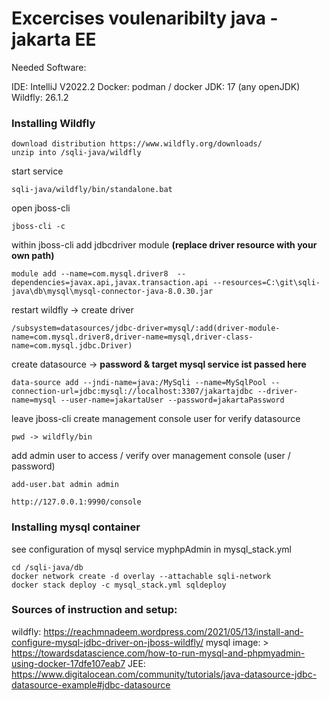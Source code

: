 # Excercises voulenaribilty java - jakarta EE

Needed Software:

IDE:  IntelliJ V2022.2
Docker: podman / docker 
JDK: 17 (any openJDK)
Wildfly: 26.1.2

### Installing Wildfly
    download distribution https://www.wildfly.org/downloads/
	unzip into /sqli-java/wildfly

start service

    sqli-java/wildfly/bin/standalone.bat

open jboss-cli 

    jboss-cli -c

within jboss-cli add jdbcdriver module **(replace driver resource with your own path)**

    module add --name=com.mysql.driver8  --dependencies=javax.api,javax.transaction.api --resources=C:\git\sqli-java\db\mysql\mysql-connector-java-8.0.30.jar

restart wildfly -> create driver

    /subsystem=datasources/jdbc-driver=mysql/:add(driver-module-name=com.mysql.driver8,driver-name=mysql,driver-class-name=com.mysql.jdbc.Driver)

create datasource -> **password & target mysql service ist passed here**

    data-source add --jndi-name=java:/MySqli --name=MySqlPool --connection-url=jdbc:mysql://localhost:3307/jakartajdbc --driver-name=mysql --user-name=jakartaUser --password=jakartaPassword

leave jboss-cli
create management console user for verify datasource
    
    pwd -> wildfly/bin

add admin user to access / verify over management console (user / password)

    add-user.bat admin admin
    
    http://127.0.0.1:9990/console


### Installing mysql container

see configuration of mysql service  myphpAdmin in mysql_stack.yml

    cd /sqli-java/db
    docker network create -d overlay --attachable sqli-network
    docker stack deploy -c mysql_stack.yml sqldeploy




### Sources of instruction and setup:

wildfly: https://reachmnadeem.wordpress.com/2021/05/13/install-and-configure-mysql-jdbc-driver-on-jboss-wildfly/
mysql image: > https://towardsdatascience.com/how-to-run-mysql-and-phpmyadmin-using-docker-17dfe107eab7
JEE: https://www.digitalocean.com/community/tutorials/java-datasource-jdbc-datasource-example#jdbc-datasource
